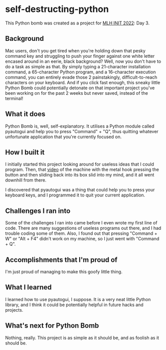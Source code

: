 # self-destructing-python

This Python bomb was created as a project for [MLH INIT 2022](https://init.mlh.io): Day 3.

## Background
Mac users, don't you get tired when you're holding down that pesky command key and struggling to push your finger against one white letter encased around in an eerie, black background? Well, now you don't have to do a task as simple as that. By simply typing a 21-character installation command, a 65-character Python program, and a 16-character execution command, you can entirely evade those 2 painstakingly, difficult-to-reach characters on your keyboard. And if you click fast enough, this sneaky little Python Bomb could potentially detonate on that important project you've been working on for the past 2 weeks but never saved, instead of the terminal!

## What it does
Python Bomb is, well, self-explanatory. It utilises a Python module called pyautogui and help you to press "Command" + "Q", thus quitting whatever unfortunate application that you're currently focused on.

## How I built it
I initially started this project looking around for useless ideas that I could program. Then, that [video](https://www.youtube.com/watch?v=Nqk_nWAjBus&ab_channel=fxhm) of the machine with the metal hook pressing the button and then sliding back into its box slid into my mind, and it all went downhill from there.

I discovered that pyautogui was a thing that could help you to press your keyboard keys, and I programmed it to quit your current application.

## Challenges I ran into
Some of the challenges I ran into came before I even wrote my first line of code. There are many suggestions of useless programs out there, and I had trouble coding some of them. Also, I found out that pressing "Command + W" or "Alt + F4" didn't work on my machine, so I just went with "Command + Q".

## Accomplishments that I'm proud of
I'm just proud of managing to make this goofy little thing.

## What I learned
I learned how to use pyautogui, I suppose. It is a very neat little Python library, and I think it could be potentially helpful in future hacks and projects.

## What's next for Python Bomb
Nothing, really. This project is as simple as it should be, and as foolish as it should be.
